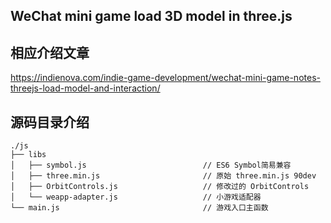 ## WeChat mini game load 3D model in three.js

## 相应介绍文章

https://indienova.com/indie-game-development/wechat-mini-game-notes-threejs-load-model-and-interaction/

## 源码目录介绍
```
./js
├── libs
│   ├── symbol.js                          // ES6 Symbol简易兼容
│   ├── three.min.js                       // 原始 three.min.js 90dev
│   ├── OrbitControls.js                   // 修改过的 OrbitControls
│   └── weapp-adapter.js                   // 小游戏适配器
└── main.js                                // 游戏入口主函数

```